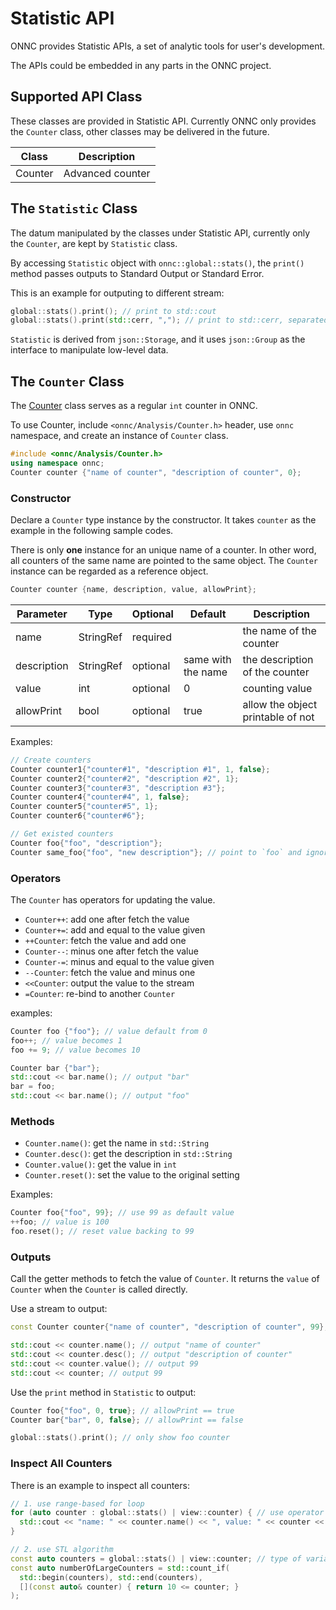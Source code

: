 # Statistic API

ONNC provides Statistic APIs, a set of analytic tools for user's development.

The APIs could be embedded in any parts in the ONNC project.

## Supported API Class

These classes are provided in Statistic API.
Currently ONNC only provides the `Counter` class, other classes may be delivered in the future.

| Class      | Description |
| ---------- | ----------- |
| Counter | Advanced counter |

## The `Statistic` Class

The datum manipulated by the classes under Statistic API, currently only the `Counter`, are kept by `Statistic` class.

By accessing `Statistic` object with `onnc::global::stats()`, the `print()` method passes outputs to Standard Output or Standard Error.

This is an example for outputing to different stream:

```cpp
global::stats().print(); // print to std::cout
global::stats().print(std::cerr, ","); // print to std::cerr, separated by comma
```

`Statistic` is derived from `json::Storage`, and it uses `json::Group` as the interface to manipulate low-level data.

## The `Counter` Class

The [Counter](/include/onnc/Analysis/Counter.h) class serves as a regular `int` counter in ONNC.

To use Counter, include `<onnc/Analysis/Counter.h>` header, use `onnc` namespace, and create an instance of `Counter` class.

```cpp
#include <onnc/Analysis/Counter.h>
using namespace onnc;
Counter counter {"name of counter", "description of counter", 0};
```


### Constructor

Declare a `Counter` type instance by the constructor. It takes `counter` as the example in the following sample codes.

There is only **one** instance for an unique name of a counter. In other word, all counters of the same name are pointed to the same object. The `Counter` instance can be regarded as a reference object.

```cpp
Counter counter {name, description, value, allowPrint};
```

| Parameter | Type | Optional | Default | Description |
| ----------- | ----------- |----------- |----------- |----------- |
| name | StringRef | required | |the name of the counter |
| description | StringRef | optional | same with the name | the description of the counter |
| value | int | optional | 0| counting value|
| allowPrint | bool | optional | true| allow the object printable of not |

Examples:

```cpp
// Create counters
Counter counter1{"counter#1", "description #1", 1, false};
Counter counter2{"counter#2", "description #2", 1};
Counter counter3{"counter#3", "description #3"};
Counter counter4{"counter#4", 1, false};
Counter counter5{"counter#5", 1};
Counter counter6{"counter#6"};

// Get existed counters
Counter foo{"foo", "description"};
Counter same_foo{"foo", "new description"}; // point to `foo` and ignore any parameters
```

### Operators

The `Counter` has operators for updating the value.

- `Counter++`: add one after fetch the value
- `Counter+=`: add and equal to the value given
- `++Counter`: fetch the value and add one
- `Counter--`: minus one after fetch the value
- `Counter-=`: minus and equal to the value given
- `--Counter`: fetch the value and minus one
- `<<Counter`: output the value to the stream
- `=Counter`: re-bind to another `Counter`

examples:

```cpp
Counter foo {"foo"}; // value default from 0
foo++; // value becomes 1
foo += 9; // value becomes 10

Counter bar {"bar"};
std::cout << bar.name(); // output "bar"
bar = foo;
std::cout << bar.name(); // output "foo"
```

### Methods

- `Counter.name()`: get the name in `std::String`
- `Counter.desc()`: get the description in `std::String`
- `Counter.value()`: get the value in `int`
- `Counter.reset()`: set the value to the original setting

Examples:

```cpp
Counter foo{"foo", 99}; // use 99 as default value
++foo; // value is 100
foo.reset(); // reset value backing to 99
```

### Outputs

Call the getter methods to fetch the value of `Counter`. It returns the `value` of `Counter` when the `Counter` is called directly.

Use a stream to output:

```cpp
const Counter counter{"name of counter", "description of counter", 99}; // create new counter

std::cout << counter.name(); // output "name of counter"
std::cout << counter.desc(); // output "description of counter"
std::cout << counter.value(); // output 99
std::cout << counter; // output 99
```

Use the `print` method in `Statistic` to output:

```cpp
Counter foo{"foo", 0, true}; // allowPrint == true
Counter bar{"bar", 0, false}; // allowPrint == false

global::stats().print(); // only show foo counter
```

### Inspect All Counters

There is an example to inspect all counters:

```cpp
// 1. use range-based for loop
for (auto counter : global::stats() | view::counter) { // use operator| with adaptor to create view range
  std::cout << "name: " << counter.name() << ", value: " << counter << std::endl;
}

// 2. use STL algorithm
const auto counters = global::stats() | view::counter; // type of variable 'counters' is 'const IteratorRange<CounterIterator>'
const auto numberOfLargeCounters = std::count_if(
  std::begin(counters), std::end(counters),
  [](const auto& counter) { return 10 <= counter; }
);
```
